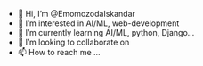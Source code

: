 - 👋 Hi, I’m @EmomozodaIskandar
- 👀 I’m interested in AI/ML, web-development
- 🌱 I’m currently learning AI/ML, python, Django...
- 💞️ I’m looking to collaborate on 
- 📫 How to reach me ...

<!---
EmomozodaIskandar/EmomozodaIskandar is a ✨ special ✨ repository because its `README.md` (this file) appears on your GitHub profile.
You can click the Preview link to take a look at your changes.
--->
